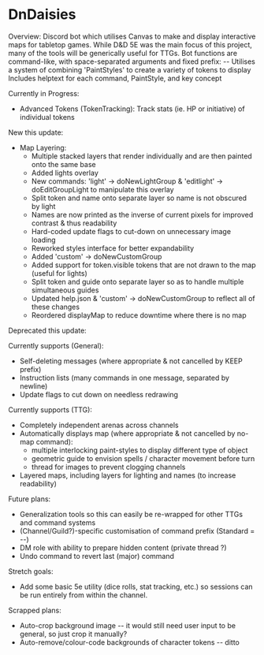 # DnDaisies

Overview:
Discord bot which utilises Canvas to make and display interactive maps for tabletop games.
While D&D 5E was the main focus of this project, many of the tools will be generically useful for TTGs.
Bot functions are command-like, with space-separated arguments and fixed prefix: --
Utilises a system of combining 'PaintStyles' to create a variety of tokens to display
Includes helptext for each command, PaintStyle, and key concept

Currently in Progress:
  - Advanced Tokens (TokenTracking): Track stats (ie. HP or initiative) of individual tokens

New this update:
  - Map Layering:
    - Multiple stacked layers that render individually and are then painted onto the same base
	- Added lights overlay
	- New commands: 'light' -> doNewLightGroup & 'editlight' -> doEditGroupLight to manipulate this overlay
	- Split token and name onto separate layer so name is not obscured by light
	- Names are now printed as the inverse of current pixels for improved contrast & thus readability
    - Hard-coded update flags to cut-down on unnecessary image loading
	- Reworked styles interface for better expandability
	- Added 'custom' -> doNewCustomGroup
	- Added support for token.visible tokens that are not drawn to the map (useful for lights)
	- Split token and guide onto separate layer so as to handle multiple simultaneous guides
	- Updated help.json & 'custom' -> doNewCustomGroup to reflect all of these changes
	- Reordered displayMap to reduce downtime where there is no map

Deprecated this update:

Currently supports (General):
  - Self-deleting messages (where appropriate & not cancelled by KEEP prefix)
  - Instruction lists (many commands in one message, separated by newline)
  - Update flags to cut down on needless redrawing

Currently supports (TTG):
  - Completely independent arenas across channels
  - Automatically displays map (where appropriate & not cancelled by no-map command):
    - multiple interlocking paint-styles to display different type of object
	- geometric guide to envision spells / character movement before turn
	- thread for images to prevent clogging channels
  - Layered maps, including layers for lighting and names (to increase readability)

Future plans:
  - Generalization tools so this can easily be re-wrapped for other TTGs and command systems
  - (Channel/Guild?)-specific customisation of command prefix (Standard = --)
  - DM role with ability to prepare hidden content (private thread ?)
  - Undo command to revert last (major) command

Stretch goals:
  - Add some basic 5e utility (dice rolls, stat tracking, etc.) so sessions can be run entirely from within the channel.

Scrapped plans:
  - Auto-crop background image -- it would still need user input to be general, so just crop it manually?
  - Auto-remove/colour-code backgrounds of character tokens -- ditto
